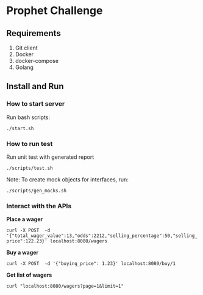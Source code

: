 # Prophet Challenge

## Requirements

1. Git client
2. Docker
3. docker-compose
4. Golang

## Install and Run
### How to start server
Run bash scripts:
    
```
./start.sh
```

### How to run test
Run unit test with generated report

```
./scripts/test.sh
```

Note: To create mock objects for interfaces, run:

```
./scripts/gen_mocks.sh
```
### Interact with the APIs

__Place a wager__

```curl -X POST  -d '{"total_wager_value":13,"odds":2212,"selling_percentage":50,"selling_price":122.23}' localhost:8080/wagers```

__Buy a wager__

```curl -X POST  -d '{"buying_price": 1.23}' localhost:8080/buy/1```

__Get list of wagers__

```curl "localhost:8080/wagers?page=1&limit=1"```